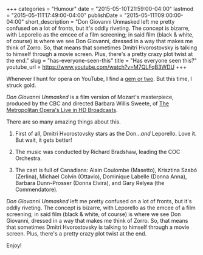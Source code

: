 +++
categories = "Humour"
date = "2015-05-10T21:59:00-04:00"
lastmod = "2015-05-11T17:49:00-04:00"
publishDate = "2015-05-11T09:00:00-04:00"
short_description = "Don Giovanni Unmasked left me pretty confused on a lot of fronts, but it's oddly riveting. The concept is bizarre, with Leporello as the emcee of a film screening; in said film (black & white, of course) is where we see Don Giovanni, dressed in a way that makes me think of Zorro. So, that means that sometimes Dmitri Hvorostovsky is talking to himself through a movie screen. Plus, there's a pretty crazy plot twist at the end."
slug = "has-everyone-seen-this"
title = "Has everyone seen this?"
youtube_url = https://www.youtube.com/watch?v=M7QLFqB3WDU
+++

Whenever I hunt for opera on YouTube, I find a [gem or two](https://www.youtube.com/watch?v=9LXUrnVdV7M). But this time, I struck gold. 

*Don Giovanni Unmasked* is a film version of Mozart's masterpiece, produced by the CBC and directed Barbara Willis Sweete, of [The Metropolitan Opera's Live in HD Broadcasts](http://www.musicaltoronto.org/2012/11/03/torontos-barbara-willis-sweete-the-master-of-1100-camera-angles-for-metropolitan-opera-otello-in-hd/).

There are so many amazing things about this. 

1. First of all, Dmitri Hvorostovsky stars as the Don...*and* Leporello. Love it. But wait, it gets better!

2. The music was conducted by Richard Bradshaw, leading the COC Orchestra.

3. The cast is full of Canadians: Alain Coulombe (Masetto), Krisztina Szabó (Zerlina),  Michael Colvin (Ottavio), Dominique Labelle (Donna Anna), Barbara Dunn-Prosser (Donna Elvira), and Gary Relyea (the Commendatore).

*Don Giovanni Unmasked* left me pretty confused on a lot of fronts, but it's oddly riveting. The concept is bizarre, with Leporello as the emcee of a film screening; in said film (black & white, of course) is where we see Don Giovanni, dressed in a way that makes me think of Zorro. So, that means that sometimes Dmitri Hvorostovsky is talking to himself through a movie screen. Plus, there's a pretty crazy plot twist at the end.

Enjoy!

